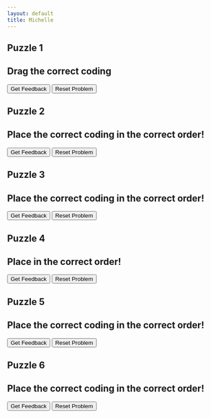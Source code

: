 ```yaml
---
layout: default
title: Michelle
---
```

## Puzzle 1 
## Drag the correct coding
<div id="parsons1-sortableTrash" class="sortable-code"></div> 
<div id="parsons1-sortable" class="sortable-code"></div> 
<div style="clear:both;"></div> 
<p> 
    <input id="parsons1-feedbackLink" value="Get Feedback" type="button" /> 
    <input id="parsons1-newInstanceLink" value="Reset Problem" type="button" /> 
</p> 
<script type="text/javascript"> 
(function(){
  var initial = "print (&quot;Hello world!&quot;)\n" +
    "print &quot;Hello world!&quot; #distractor\n" +
    "print (Hello world!) #distractor";
  var parsonsPuzzle = new ParsonsWidget({
    "sortableId": "parsons1-sortable",
    "max_wrong_lines": 10,
    "grader": ParsonsWidget._graders.LineBasedGrader,
    "exec_limit": 2500,
    "can_indent": true,
    "x_indent": 50,
    "lang": "en",
    "show_feedback": true,
    "trashId": "parsons1-sortableTrash"
  });
  parsonsPuzzle.init(initial);
  parsonsPuzzle.shuffleLines();
  $("#parsons1-newInstanceLink").click(function(event){ 
      event.preventDefault(); 
      parsonsPuzzle.shuffleLines(); 
  }); 
  $("#parsons1-feedbackLink").click(function(event){ 
      event.preventDefault(); 
      parsonsPuzzle.getFeedback(); 
  }); 
})(); 
</script>



## Puzzle 2
## Place the correct coding in the correct order!

<div id="parsons2-sortableTrash" class="sortable-code"></div> 
<div id="parsons2-sortable" class="sortable-code"></div> 
<div style="clear:both;"></div> 
<p> 
    <input id="parsons2-feedbackLink" value="Get Feedback" type="button" /> 
    <input id="parsons2-newInstanceLink" value="Reset Problem" type="button" /> 
</p> 
<script type="text/javascript"> 
(function(){
  var initial = "answer = input(&quot;What has hands but can’t clap? &quot;)\n" +
    "print(&quot;Interesting answer: &quot; + answer)\n" +
    "print(&quot;The real answer is: A clock!&quot;)\n" +
    "answer = input(What has hands but can’t clap? ) #distractor\n" +
    "print&quot;Interesting answer: &quot; + answer #distractor\n" +
    "print(&quot;The real answer is: A clock!) #distractor";
  var parsonsPuzzle = new ParsonsWidget({
    "sortableId": "parsons2-sortable",
    "max_wrong_lines": 10,
    "grader": ParsonsWidget._graders.LineBasedGrader,
    "exec_limit": 2500,
    "can_indent": true,
    "x_indent": 50,
    "lang": "en",
    "show_feedback": true,
    "trashId": "parsons2-sortableTrash"
  });
  parsonsPuzzle.init(initial);
  parsonsPuzzle.shuffleLines();
  $("#parsons2-newInstanceLink").click(function(event){ 
      event.preventDefault(); 
      parsonsPuzzle.shuffleLines(); 
  }); 
  $("#parsons2-feedbackLink").click(function(event){ 
      event.preventDefault(); 
      parsonsPuzzle.getFeedback(); 
  }); 
})(); 
</script>

## Puzzle 3
## Place the correct coding in the correct order!
<div id="parsons3-sortableTrash" class="sortable-code"></div> 
<div id="parsons3-sortable" class="sortable-code"></div> 
<div style="clear:both;"></div> 
<p> 
    <input id="parsons3-feedbackLink" value="Get Feedback" type="button" /> 
    <input id="parsons3-newInstanceLink" value="Reset Problem" type="button" /> 
</p> 
<script type="text/javascript"> 
(function(){
  var initial = "eye_colour = input(&quot;What colour are your eyes? &quot;)\n" +
    "print(eye_colour)\n" +
    "eye_colour = input(What colour are your eyes? ) #distractor\n" +
    "eye_colour = input&quot;What colour are your eyes? &quot; #distractor\n" +
    "print eye_colour #distractor";
  var parsonsPuzzle = new ParsonsWidget({
    "sortableId": "parsons3-sortable",
    "max_wrong_lines": 10,
    "grader": ParsonsWidget._graders.LineBasedGrader,
    "exec_limit": 2500,
    "can_indent": true,
    "x_indent": 50,
    "lang": "en",
    "show_feedback": true,
    "trashId": "parsons3-sortableTrash"
  });
  parsonsPuzzle.init(initial);
  parsonsPuzzle.shuffleLines();
  $("#parsons3-newInstanceLink").click(function(event){ 
      event.preventDefault(); 
      parsonsPuzzle.shuffleLines(); 
  }); 
  $("#parsons3-feedbackLink").click(function(event){ 
      event.preventDefault(); 
      parsonsPuzzle.getFeedback(); 
  }); 
})(); 
</script>

## Puzzle 4
## Place in the correct order!

<div id="parsons4-sortableTrash" class="sortable-code"></div> 
<div id="parsons4-sortable" class="sortable-code"></div> 
<div style="clear:both;"></div> 
<p> 
    <input id="parsons4-feedbackLink" value="Get Feedback" type="button" /> 
    <input id="parsons4-newInstanceLink" value="Reset Problem" type="button" /> 
</p> 
<script type="text/javascript"> 
(function(){
  var initial = "total_pets=0\n" +
    "dogs = 1\n" +
    "cats = 4\n" +
    "total_pets = dogs + cats\n" +
    "print (&quot;Total number of pets is:&quot;,total_pets)";
  var parsonsPuzzle = new ParsonsWidget({
    "sortableId": "parsons4-sortable",
    "max_wrong_lines": 10,
    "grader": ParsonsWidget._graders.LineBasedGrader,
    "exec_limit": 2500,
    "can_indent": true,
    "x_indent": 50,
    "lang": "en",
    "show_feedback": true,
    "trashId": "parsons4-sortableTrash"
  });
  parsonsPuzzle.init(initial);
  parsonsPuzzle.shuffleLines();
  $("#parsons4-newInstanceLink").click(function(event){ 
      event.preventDefault(); 
      parsonsPuzzle.shuffleLines(); 
  }); 
  $("#parsons4-feedbackLink").click(function(event){ 
      event.preventDefault(); 
      parsonsPuzzle.getFeedback(); 
  }); 
})(); 
</script>

## Puzzle 5
## Place the correct coding in the correct order!

<div id="puzzle5-sortableTrash" class="sortable-code"></div> 
<div id="puzzle5-sortable" class="sortable-code"></div> 
<div style="clear:both;"></div> 
<p> 
    <input id="puzzle5-feedbackLink" value="Get Feedback" type="button" /> 
    <input id="puzzle5-newInstanceLink" value="Reset Problem" type="button" /> 
</p> 
<script type="text/javascript"> 
(function(){
  var initial = "pets=input(&quot;Do you have any pets? &quot;)\n" +
    "petType=input(&quot;What type of pets do you have? &quot;)\n" +
    "petName=input(&quot;What&#039;s it&#039;s name? &quot;)\n" +
    "print(&quot;I love &quot;+petType+&quot;&#039;s and &quot;+petName+&quot; is a lovely name&quot;)\n" +
    "pets=input(&quot;Do you have any pets? &quot;) #distractor\n" +
    "petType=input(What type of pets do you have? ) #distractor\n" +
    "petName=input&quot;What&#039;s it&#039;s name? &quot; #distractor\n" +
    "print(&quot;I love +petType+&quot;&#039;s and &quot;+petName+&quot; is a lovely name&quot;) #distractor";
  var parsonsPuzzle = new ParsonsWidget({
    "sortableId": "puzzle5-sortable",
    "max_wrong_lines": 10,
    "grader": ParsonsWidget._graders.LineBasedGrader,
    "exec_limit": 2500,
    "can_indent": true,
    "x_indent": 50,
    "lang": "en",
    "show_feedback": true,
    "trashId": "puzzle5-sortableTrash"
  });
  parsonsPuzzle.init(initial);
  parsonsPuzzle.shuffleLines();
  $("#puzzle5-newInstanceLink").click(function(event){ 
      event.preventDefault(); 
      parsonsPuzzle.shuffleLines(); 
  }); 
  $("#puzzle5-feedbackLink").click(function(event){ 
      event.preventDefault(); 
      parsonsPuzzle.getFeedback(); 
  }); 
})(); 
</script>

## Puzzle 6
## Place the correct coding in the correct order!

<div id="puzzle6-sortableTrash" class="sortable-code"></div> 
<div id="puzzle6-sortable" class="sortable-code"></div> 
<div style="clear:both;"></div> 
<p> 
    <input id="puzzle6-feedbackLink" value="Get Feedback" type="button" /> 
    <input id="puzzle6-newInstanceLink" value="Reset Problem" type="button" /> 
</p> 
<script type="text/javascript"> 
(function(){
  var initial = "forename=input(&quot;What is your first name? &quot;)\n" +
    "surname=input(&quot;What is your surname? &quot;)\n" +
    "height=input(&quot;What is your height? &quot;)\n" +
    "print(&quot;Hello &quot;,forename,surname,&quot;at &quot;,height,&quot;we are about the same height&quot;)\n" +
    "pets=input(&quot;Do you have any pets? &quot;) #distractor\n" +
    "forename=(&quot;What is your first name? &quot;) #distractor\n" +
    "surname=input(What is your surname? &quot;) #distractor\n" +
    "height=input(&quot;What is your height? &quot; #distractor\n" +
    "print(&quot;Hello &quot;,forename,surname,&quot;at &quot;height,&quot;we are about the same height&quot;) #distractor";
  var parsonsPuzzle = new ParsonsWidget({
    "sortableId": "puzzle6-sortable",
    "max_wrong_lines": 10,
    "grader": ParsonsWidget._graders.LineBasedGrader,
    "exec_limit": 2500,
    "can_indent": true,
    "x_indent": 50,
    "lang": "en",
    "show_feedback": true,
    "trashId": "puzzle6-sortableTrash"
  });
  parsonsPuzzle.init(initial);
  parsonsPuzzle.shuffleLines();
  $("#puzzle6-newInstanceLink").click(function(event){ 
      event.preventDefault(); 
      parsonsPuzzle.shuffleLines(); 
  }); 
  $("#puzzle6-feedbackLink").click(function(event){ 
      event.preventDefault(); 
      parsonsPuzzle.getFeedback(); 
  }); 
})(); 
</script>



